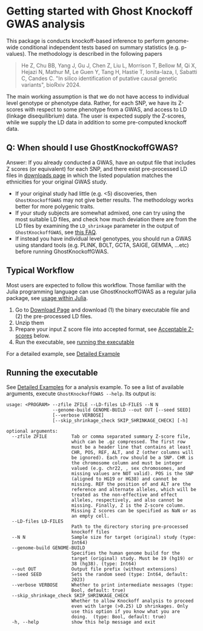 
# Getting started with Ghost Knockoff GWAS analysis

This package is conducts knockoff-based inference to perform genome-wide conditional independent tests based on summary statistics (e.g. p-values). The methodology is described in the following papers

> He Z, Chu BB, Yang J, Gu J, Chen Z, Liu L, Morrison T, Bellow M, Qi X, Hejazi N, Mathur M, Le Guen Y, Tang H, Hastie T, Ionita-laza, I, Sabatti C, Candes C. "In silico identification of putative causal genetic variants", bioRxiv 2024. 

The main working assumption is that we do not have access to individual level genotype or phenotype data. Rather, for each SNP, we have its Z-scores with respect to some phenotype from a GWAS, and access to LD (linkage disequilibrium) data. The user is expected supply the Z-scores, while we supply the LD data in addition to some pre-computed knockoff data.

## Q: When should I use GhostKnockoffGWAS?

Answer: If you already conducted a GWAS, have an output file that includes Z scores (or equivalent) for each SNP, and there exist pre-processed LD files in [downloads page](https://biona001.github.io/GhostKnockoffGWAS/dev/man/download/) in which the listed population matches the ethnicities for your original GWAS study.

+ If your original study had little (e.g. <5) discoveries, then `GhostKnockoffGWAS` may not give better results. The methodology works better for more polygenic traits. 
+ If your study subjects are somewhat admixed, one can try using the most suitable LD files, and check how much deviation there are from the LD files by examining the `LD_shrinkage` parameter in the output of `GhostKnockoffGWAS`, see [this FAQ](https://biona001.github.io/GhostKnockoffGWAS/dev/man/FAQ/#Is-the-result-is-trustworthy?).
+ If instead you have individual level genotypes, you should run a GWAS using standard tools (e.g. PLINK, BOLT, GCTA, SAIGE, GEMMA, ...etc) before running GhostKnockoffGWAS. 

## Typical Workflow

Most users are expected to follow this workflow. Those familiar with the Julia programming language can use GhostKnockoffGWAS as a regular julia package, see [usage within Julia](https://biona001.github.io/GhostKnockoffGWAS/dev/man/julia).

1. Go to [Download Page](https://biona001.github.io/GhostKnockoffGWAS/dev/man/download) and download (1) the binary executable file and (2) the pre-processed LD files.
3. Unzip them
4. Prepare your input Z score file into accepted format, see [Acceptable Z-scores](https://biona001.github.io/GhostKnockoffGWAS/dev/man/getting_started/#Acceptable-Z-scores-file-format) below. 
5. Run the executable, see [running the executable](https://biona001.github.io/GhostKnockoffGWAS/dev/man/getting_started/#Running-the-executable)

For a detailed example, see [Detailed Example](https://biona001.github.io/GhostKnockoffGWAS/dev/man/examples/)

## Running the executable

See [Detailed Examples](https://biona001.github.io/GhostKnockoffGWAS/dev/man/examples) for a analysis example. To see a list of available arguments, execute `GhostKnockoffGWAS --help`. Its output is:

```shell
usage: <PROGRAM> --zfile ZFILE --LD-files LD-FILES --N N
                 --genome-build GENOME-BUILD --out OUT [--seed SEED]
                 [--verbose VERBOSE]
                 [--skip_shrinkage_check SKIP_SHRINKAGE_CHECK] [-h]

optional arguments:
  --zfile ZFILE         Tab or comma separated summary Z-score file,
                        which can be .gz compressed. The first row
                        must be a header line that contains at least
                        CHR, POS, REF, ALT, and Z (other columns will
                        be ignored). Each row should be a SNP. CHR is
                        the chromosome column and must be integer
                        valued (e.g. chr22, , sex chromosomes, and
                        missing values are NOT valid). POS is the SNP
                        (aligned to HG19 or HG38) and cannot be
                        missing. REF the position of and ALT are the
                        reference and alternate alleles, which will be
                        treated as the non-effective and effect
                        alleles, respectively, and also cannot be
                        missing. Finally, Z is the Z-score column.
                        Missing Z scores can be specified as NaN or as
                        an empty cell.
  --LD-files LD-FILES
                        Path to the directory storing pre-processed
                        knockoff files
  --N N                 Sample size for target (original) study (type:
                        Int64)
  --genome-build GENOME-BUILD
                        Specifies the human genome build for the
                        target (original) study. Must be 19 (hg19) or
                        38 (hg38). (type: Int64)
  --out OUT             Output file prefix (without extensions)
  --seed SEED           Sets the random seed (type: Int64, default:
                        2023)
  --verbose VERBOSE     Whether to print intermediate messages (type:
                        Bool, default: true)
  --skip_shrinkage_check SKIP_SHRINKAGE_CHECK
                        Whether to allow Knockoff analysis to proceed
                        even with large (>0.25) LD shrinkages. Only
                        use this option if you know what you are
                        doing.  (type: Bool, default: true)
  -h, --help            show this help message and exit
```
